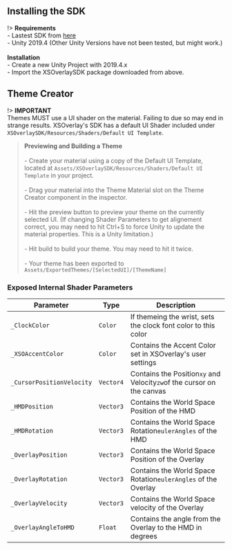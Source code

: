## Installing the SDK
!> **Requirements**
<br>- Lastest SDK from [here](https://github.com/Xiexe/XSOverlaySDK/releases/)
<br>- Unity 2019.4 (Other Unity Versions have not been tested, but might work.)
<br><br> **Installation**
<br>- Create a new Unity Project with 2019.4.x
<br>- Import the XSOverlaySDK package downloaded from above.

## Theme Creator
!> **IMPORTANT**
<br>Themes MUST use a UI shader on the material. Failing to due so may end in strange results. XSOverlay's SDK has a default UI Shader included under `XSOverlaySDK/Resources/Shaders/Default UI Template`.

> **Previewing and Building a Theme**
<br><br>- Create your material using a copy of the Default UI Template, located at `Assets/XSOverlaySDK/Resources/Shaders/Default UI Template` in your project.
<br><br> - Drag your material into the Theme Material slot on the Theme Creator component in the inspector.
<br><br> - Hit the preview button to preview your theme on the currently selected UI. (If changing Shader Parameters to get alignement correct, you may need to hit Ctrl+S to force Unity to update the material properties. This is a Unity limitation.)
<br><br> - Hit build to build your theme. You may need to hit it twice.
<br><br> - Your theme has been exported to `Assets/ExportedThemes/[SelectedUI]/[ThemeName]`

### Exposed Internal Shader Parameters
|Parameter                |Type     |Description                                                            |
|-------------------------|---------|-----------------------------------------------------------------------|
|`_ClockColor`            |`Color`  |If themeing the wrist, sets the clock font color to this color         |
|`_XSOAccentColor`        |`Color`  |Contains the Accent Color set in XSOverlay's user settings             |
|`_CursorPositionVelocity`|`Vector4`|Contains the Position`xy` and Velocity`zw`of the cursor on the canvas  |
|`_HMDPosition`           |`Vector3`|Contains the World Space Position of the HMD                           |
|`_HMDRotation`           |`Vector3`|Contains the World Space Rotation`eulerAngles` of the HMD              |
|`_OverlayPosition`       |`Vector3`|Contains the World Space Position of the Overlay                       |
|`_OverlayRotation`       |`Vector3`|Contains the World Space Rotation`eulerAngles` of the Overlay          |
|`_OverlayVelocity`       |`Vector3`|Contains the World Space velocity of the Overlay                       |
|`_OverlayAngleToHMD`     |`Float`  |Contains the angle from the Overlay to the HMD in degrees              |
